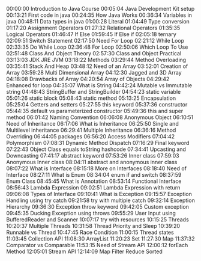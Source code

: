 
00:00:00 Introduction to Java Course
00:05:04 Java Development Kit setup
00:13:21 First code in java
00:24:35 How Java Works
00:36:34 Variables in java
00:48:11 Data types in java
01:00:28 Literal
01:04:49 Type conversion
01:17:20 Assignment Operators
01:27:32 Relational Operators 
01:35:35 Logical Operators
01:46:47 If Else
01:59:45 If Else if
02:05:18 ternary
02:09:51 Switch Statement
02:17:50 Need For Loop
02:21:12 While Loop
02:33:35 Do While Loop
02:36:48 For Loop
02:50:06 Which Loop To Use
02:51:48 Class And Object Theory
02:57:30 Class and Object Practical
03:13:03 JDK JRE JVM
03:18:22 Methods
03:29:44 Method Overloading
03:35:41 Stack And Heap
03:48:12 Need of an Array
03:52:01 Creation of Array
03:59:28 Multi Dimensional Array
04:12:30 Jagged and 3D Array
04:18:08 Drawbacks of Array
04:20:54 Array of Objects
04:29:42 Enhanced for loop
04:35:07 What is String
04:42:24 Mutable vs Immutable string
04:48:43 StringBuffer and StringBuilder
04:54:23 static variable
05:01:26 static block
05:08:43 static method
05:13:25 Encapsulation
05:25:04 Getters and setters
05:27:55 this keyword
05:37:36 constructor
05:44:35 default vs parameterized constructor
05:49:36 this and super method
06:01:42 Naming Convention
06:06:08 Anonymous Object
06:10:51 Need of Inheritance
06:17:06 What is Inheritance
06:25:50 Single and Multilevel inheritance
06:29:41 Multiple Inheritance
06:36:16 Method Overriding
06:44:05 packages
06:56:20 Access Modifiers
07:04:42 Polymorphism
07:08:31 Dynamic Method Dispatch
07:16:29 Final keyword
07:22:43 Object Class equals toString hashcode
07:34:41 Upcasting and Downcasting
07:41:17 abstract keyword
07:53:26 Inner class
07:59:03 Anonymous Inner class
08:04:11 abstract and anonymous inner class
08:07:22 What is Interface
08:15:18 More on Interfaces
08:18:40 Need of Interface
08:27:11 What is Enum
08:34:04 enum if and switch
08:37:59 Enum Class
08:45:45 What is Annotation
08:53:14 Functional Interface
08:56:43 Lambda Expression
09:02:51 Lambda Expression with return
09:06:08 Types of Interface
09:10:41 What is Exception
09:15:57 Exception Handling using try catch
09:21:58 try with multiple catch
09:32:14 Exception Hierarchy
09:36:30 Exception throw keyword
09:42:05 Custom exception
09:45:35 Ducking Exception using throws
09:55:29 User Input using BufferedReader and Scanner
10:07:17 try with resources
10:15:25 Threads
10:20:37 Multiple Threads
10:31:58 Thread Priority and Sleep
10:39:20 Runnable vs Thread
10:47:45 Race Condition
11:00:15 Thread states
11:03:45 Collection API
11:08:30 ArrayList
11:20:23 Set
11:27:30 Map
11:37:32 Comparator vs Comparable
11:53:15 Need of Stream API
12:00:12 forEach Method
12:05:01 Stream API
12:14:09 Map Filter Reduce Sorted
